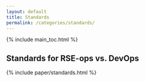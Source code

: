 ```yaml
---
layout: default
title: Standards
permalink: /categories/standards/
---
```


{% include main_toc.html %}

## Standards for RSE-ops vs. DevOps

<div class="card">

{% include paper/standards.html %}

</div>
